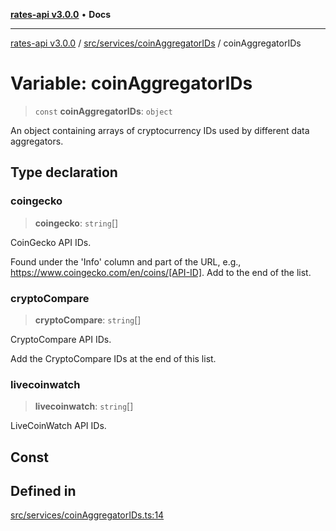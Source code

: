 [**rates-api v3.0.0**](../../../../README.md) • **Docs**

***

[rates-api v3.0.0](../../../../modules.md) / [src/services/coinAggregatorIDs](../README.md) / coinAggregatorIDs

# Variable: coinAggregatorIDs

> `const` **coinAggregatorIDs**: `object`

An object containing arrays of cryptocurrency IDs used by different data aggregators.

## Type declaration

### coingecko

> **coingecko**: `string`[]

CoinGecko API IDs.

Found under the 'Info' column and part of the URL, e.g., https://www.coingecko.com/en/coins/[API-ID].
Add to the end of the list.

### cryptoCompare

> **cryptoCompare**: `string`[]

CryptoCompare API IDs.

Add the CryptoCompare IDs at the end of this list.

### livecoinwatch

> **livecoinwatch**: `string`[]

LiveCoinWatch API IDs.

## Const

## Defined in

[src/services/coinAggregatorIDs.ts:14](https://github.com/ZelCore-io/rates-api/blob/691ee3db71a277710156f53a41c1ecb57cce5d58/src/services/coinAggregatorIDs.ts#L14)
